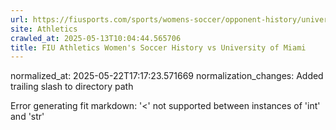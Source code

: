 ```yaml
---
url: https://fiusports.com/sports/womens-soccer/opponent-history/university-of-miami/58/
site: Athletics
crawled_at: 2025-05-13T10:04:44.565706
title: FIU Athletics Women's Soccer History vs University of Miami
---
```

normalized_at: 2025-05-22T17:17:23.571669
normalization_changes: Added trailing slash to directory path

Error generating fit markdown: '<' not supported between instances of 'int' and 'str'